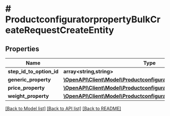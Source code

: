 # # ProductconfiguratorpropertyBulkCreateRequestCreateEntity

## Properties

Name | Type | Description | Notes
------------ | ------------- | ------------- | -------------
**step_id_to_option_id** | **array<string,string>** |  | [optional]
**generic_property** | [**\OpenAPI\Client\Model\ProductconfiguratorpropertyGenericProperty**](ProductconfiguratorpropertyGenericProperty.md) |  | [optional]
**price_property** | [**\OpenAPI\Client\Model\ProductconfiguratorpropertyPriceProperty**](ProductconfiguratorpropertyPriceProperty.md) |  | [optional]
**weight_property** | [**\OpenAPI\Client\Model\ProductconfiguratorpropertyWeightProperty**](ProductconfiguratorpropertyWeightProperty.md) |  | [optional]

[[Back to Model list]](../../README.md#models) [[Back to API list]](../../README.md#endpoints) [[Back to README]](../../README.md)
